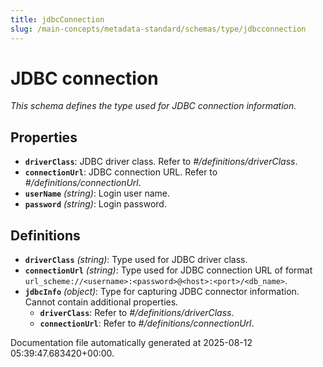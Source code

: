 ```yaml
---
title: jdbcConnection
slug: /main-concepts/metadata-standard/schemas/type/jdbcconnection
---
```


# JDBC connection

*This schema defines the type used for JDBC connection information.*

## Properties

- **`driverClass`**: JDBC driver class. Refer to *#/definitions/driverClass*.
- **`connectionUrl`**: JDBC connection URL. Refer to *#/definitions/connectionUrl*.
- **`userName`** *(string)*: Login user name.
- **`password`** *(string)*: Login password.
## Definitions

- **`driverClass`** *(string)*: Type used for JDBC driver class.
- **`connectionUrl`** *(string)*: Type used for JDBC connection URL of format `url_scheme://<username>:<password>@<host>:<port>/<db_name>`.
- **`jdbcInfo`** *(object)*: Type for capturing JDBC connector information. Cannot contain additional properties.
  - **`driverClass`**: Refer to *#/definitions/driverClass*.
  - **`connectionUrl`**: Refer to *#/definitions/connectionUrl*.


Documentation file automatically generated at 2025-08-12 05:39:47.683420+00:00.
